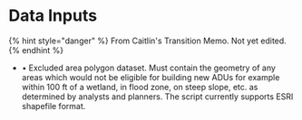 # Data Inputs

{% hint style="danger" %}
From Caitlin's Transition Memo. Not yet edited.
{% endhint %}

* • Excluded area polygon dataset. Must contain the geometry of any areas which would not be eligible for building new ADUs for example within 100 ft of a wetland, in flood zone, on steep slope, etc. as determined by analysts and planners. The script currently supports ESRI shapefile format.
